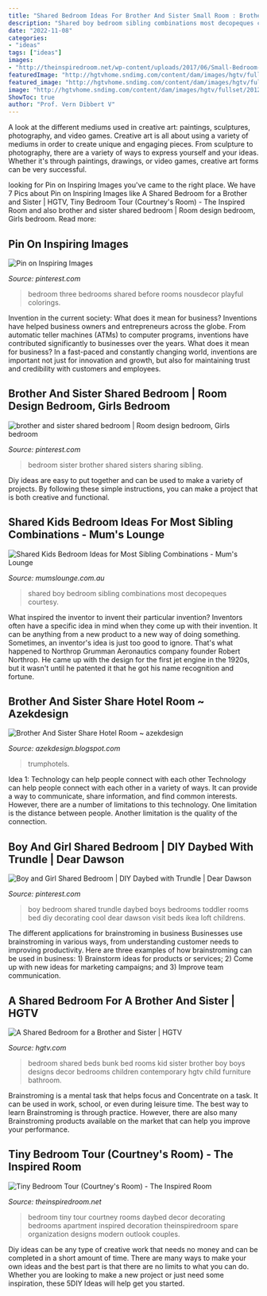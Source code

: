 ```yaml
---
title: "Shared Bedroom Ideas For Brother And Sister Small Room : Brother And Sister Shared Bedroom"
description: "Shared boy bedroom sibling combinations most decopeques courtesy"
date: "2022-11-08"
categories:
- "ideas"
tags: ["ideas"]
images:
- "http://theinspiredroom.net/wp-content/uploads/2017/06/Small-Bedroom-with-Daybed-Courtney-from-The-Inspired-Room.jpg"
featuredImage: "http://hgtvhome.sndimg.com/content/dam/images/hgtv/fullset/2012/12/10/0/original_Child-Style-115-shared-kids-room-bunkbeds-wide_s4x3.jpg.rend.hgtvcom.616.462.jpeg"
featured_image: "http://hgtvhome.sndimg.com/content/dam/images/hgtv/fullset/2012/12/10/0/original_Child-Style-115-shared-kids-room-bunkbeds-wide_s4x3.jpg.rend.hgtvcom.616.462.jpeg"
image: "http://hgtvhome.sndimg.com/content/dam/images/hgtv/fullset/2012/12/10/0/original_Child-Style-115-shared-kids-room-bunkbeds-wide_s4x3.jpg.rend.hgtvcom.616.462.jpeg"
ShowToc: true
author: "Prof. Vern Dibbert V"
---
```



A look at the different mediums used in creative art: paintings, sculptures, photography, and video games.
Creative art is all about using a variety of mediums in order to create unique and engaging pieces. From sculpture to photography, there are a variety of ways to express yourself and your ideas. Whether it's through paintings, drawings, or video games, creative art forms can be very successful.

	

		
looking for Pin on Inspiring Images you've came to the right place. We have 7 Pics about Pin on Inspiring Images like A Shared Bedroom for a Brother and Sister | HGTV, Tiny Bedroom Tour (Courtney&#039;s Room) - The Inspired Room and also brother and sister shared bedroom | Room design bedroom, Girls bedroom. Read more:
		
    
## Pin On Inspiring Images

<img loading=lazy src="https://i.pinimg.com/originals/79/70/22/79702260d4954a2acf40a3853177b172.jpg" onerror="this.onerror=null;this.src='https://tse3.mm.bing.net/th?id=OIP.VFLWU0_dOHGh6YiK-ShVsAHaE8&amp;pid=15.1';" alt="Pin on Inspiring Images">

_Source: pinterest.com_

>bedroom three bedrooms shared before rooms nousdecor playful colorings. 

	

Invention in the current society: What does it mean for business?
Inventions have helped business owners and entrepreneurs across the globe. From automatic teller machines (ATMs) to computer programs, inventions have contributed significantly to businesses over the years. What does it mean for business? In a fast-paced and constantly changing world, inventions are important not just for innovation and growth, but also for maintaining trust and credibility with customers and employees.

    
## Brother And Sister Shared Bedroom | Room Design Bedroom, Girls Bedroom

<img loading=lazy src="https://i.pinimg.com/originals/90/10/9c/90109c26915625804daf310acfff0f44.jpg" onerror="this.onerror=null;this.src='https://tse4.mm.bing.net/th?id=OIP.LqJfMmlNOuLC3Q4AcvHEpAHaJ4&amp;pid=15.1';" alt="brother and sister shared bedroom | Room design bedroom, Girls bedroom">

_Source: pinterest.com_

>bedroom sister brother shared sisters sharing sibling. 

	

Diy ideas are easy to put together and can be used to make a variety of projects. By following these simple instructions, you can make a project that is both creative and functional.

    
## Shared Kids Bedroom Ideas For Most Sibling Combinations - Mum&#039;s Lounge

<img loading=lazy src="https://www.mumslounge.com.au/wp-content/uploads/2015/05/Tree-in-middle.jpg" onerror="this.onerror=null;this.src='https://tse1.mm.bing.net/th?id=OIP.HzJCtZdTzqZaC5vrSozCuwHaKS&amp;pid=15.1';" alt="Shared Kids Bedroom Ideas for Most Sibling Combinations - Mum&#039;s Lounge">

_Source: mumslounge.com.au_

>shared boy bedroom sibling combinations most decopeques courtesy. 

	

What inspired the inventor to invent their particular invention?
Inventors often have a specific idea in mind when they come up with their invention. It can be anything from a new product to a new way of doing something. Sometimes, an inventor's idea is just too good to ignore. That's what happened to Northrop Grumman Aeronautics company founder Robert Northrop. He came up with the design for the first jet engine in the 1920s, but it wasn't until he patented it that he got his name recognition and fortune.

    
## Brother And Sister Share Hotel Room ~ Azekdesign

<img loading=lazy src="https://www.trumphotels.com/uploads/6487/0/wk-offer-familygetaway.jpg" onerror="this.onerror=null;this.src='https://tse1.mm.bing.net/th?id=OIP.JcyL6UGbqp6_8Qq7Fl-YyQHaEV&amp;pid=15.1';" alt="Brother And Sister Share Hotel Room ~ azekdesign">

_Source: azekdesign.blogspot.com_

>trumphotels. 

	

Idea 1: Technology can help people connect with each other
Technology can help people connect with each other in a variety of ways. It can provide a way to communicate, share information, and find common interests. However, there are a number of limitations to this technology. One limitation is the distance between people. Another limitation is the quality of the connection.

    
## Boy And Girl Shared Bedroom | DIY Daybed With Trundle | Dear Dawson

<img loading=lazy src="https://i.pinimg.com/originals/13/44/64/134464dec39f65c4840424d3b87c9248.jpg" onerror="this.onerror=null;this.src='https://tse2.mm.bing.net/th?id=OIP.sy6YH5zD2xciZ3al-4qmUAHaJ3&amp;pid=15.1';" alt="Boy and Girl Shared Bedroom | DIY Daybed with Trundle | Dear Dawson">

_Source: pinterest.com_

>boy bedroom shared trundle daybed boys bedrooms toddler rooms bed diy decorating cool dear dawson visit beds ikea loft childrens. 

	

The different applications for brainstroming in business
Businesses use brainstroming in various ways, from understanding customer needs to improving productivity. Here are three examples of how brainstroming can be used in business: 1) Brainstorm ideas for products or services; 2) Come up with new ideas for marketing campaigns; and 3) Improve team communication.

    
## A Shared Bedroom For A Brother And Sister | HGTV

<img loading=lazy src="http://hgtvhome.sndimg.com/content/dam/images/hgtv/fullset/2012/12/10/0/original_Child-Style-115-shared-kids-room-bunkbeds-wide_s4x3.jpg.rend.hgtvcom.616.462.jpeg" onerror="this.onerror=null;this.src='https://tse4.mm.bing.net/th?id=OIP.HlZKYMQTcgEn4Lo7ep7ASwHaFj&amp;pid=15.1';" alt="A Shared Bedroom for a Brother and Sister | HGTV">

_Source: hgtv.com_

>bedroom shared beds bunk bed rooms kid sister brother boy boys designs decor bedrooms children contemporary hgtv child furniture bathroom. 

	

Brainstroming is a mental task that helps focus and Concentrate on a task. It can be used in work, school, or even during leisure time. The best way to learn Brainstroming is through practice. However, there are also many Brainstroming products available on the market that can help you improve your performance.

    
## Tiny Bedroom Tour (Courtney&#039;s Room) - The Inspired Room

<img loading=lazy src="http://theinspiredroom.net/wp-content/uploads/2017/06/Small-Bedroom-with-Daybed-Courtney-from-The-Inspired-Room.jpg" onerror="this.onerror=null;this.src='https://tse4.mm.bing.net/th?id=OIP.Lm3yNWht3n931w4o6knTxAHaLH&amp;pid=15.1';" alt="Tiny Bedroom Tour (Courtney&#039;s Room) - The Inspired Room">

_Source: theinspiredroom.net_

>bedroom tiny tour courtney rooms daybed decor decorating bedrooms apartment inspired decoration theinspiredroom spare organization designs modern outlook couples. 

	

Diy ideas can be any type of creative work that needs no money and can be completed in a short amount of time. There are many ways to make your own ideas and the best part is that there are no limits to what you can do. Whether you are looking to make a new project or just need some inspiration, these 5DIY Ideas will help get you started.

